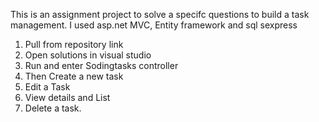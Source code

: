 This is an assignment project to solve a specifc questions to build a task management. 
I used asp.net MVC, Entity framework and sql sexpress

1. Pull from repository link
2. Open solutions in visual studio
3. Run  and enter Sodingtasks controller 
4. Then Create a new task
5. Edit a Task
6. View details and List
7. Delete a task.
 
